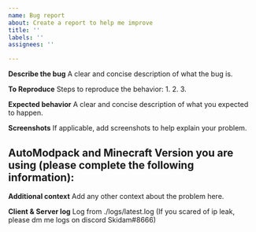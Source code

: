 ```yaml
---
name: Bug report
about: Create a report to help me improve
title: ''
labels: ''
assignees: ''

---
```


**Describe the bug**
A clear and concise description of what the bug is.

**To Reproduce**
Steps to reproduce the behavior:
1.
2.
3.

**Expected behavior**
A clear and concise description of what you expected to happen.

**Screenshots**
If applicable, add screenshots to help explain your problem.

**AutoModpack and Minecraft Version you are using (please complete the following information):**
 - 

**Additional context**
Add any other context about the problem here.

**Client & Server log**
Log from ./logs/latest.log (If you scared of ip leak, please dm me logs on discord Skidam#8666)
